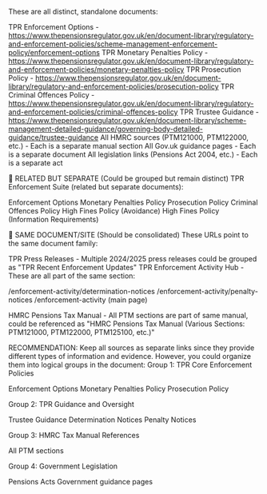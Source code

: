 These are all distinct, standalone documents:

TPR Enforcement Options - https://www.thepensionsregulator.gov.uk/en/document-library/regulatory-and-enforcement-policies/scheme-management-enforcement-policy/enforcement-options
TPR Monetary Penalties Policy - https://www.thepensionsregulator.gov.uk/en/document-library/regulatory-and-enforcement-policies/monetary-penalties-policy
TPR Prosecution Policy - https://www.thepensionsregulator.gov.uk/en/document-library/regulatory-and-enforcement-policies/prosecution-policy
TPR Criminal Offences Policy - https://www.thepensionsregulator.gov.uk/en/document-library/regulatory-and-enforcement-policies/criminal-offences-policy
TPR Trustee Guidance - https://www.thepensionsregulator.gov.uk/en/document-library/scheme-management-detailed-guidance/governing-body-detailed-guidance/trustee-guidance
All HMRC sources (PTM121000, PTM122000, etc.) - Each is a separate manual section
All Gov.uk guidance pages - Each is a separate document
All legislation links (Pensions Act 2004, etc.) - Each is a separate act

🔄 RELATED BUT SEPARATE (Could be grouped but remain distinct)
TPR Enforcement Suite (related but separate documents):

Enforcement Options
Monetary Penalties Policy
Prosecution Policy
Criminal Offences Policy
High Fines Policy (Avoidance)
High Fines Policy (Information Requirements)

📄 SAME DOCUMENT/SITE (Should be consolidated)
These URLs point to the same document family:

TPR Press Releases - Multiple 2024/2025 press releases could be grouped as "TPR Recent Enforcement Updates"
TPR Enforcement Activity Hub - These are all part of the same section:

/enforcement-activity/determination-notices
/enforcement-activity/penalty-notices
/enforcement-activity (main page)


HMRC Pensions Tax Manual - All PTM sections are part of same manual, could be referenced as "HMRC Pensions Tax Manual (Various Sections: PTM121000, PTM122000, PTM125100, etc.)"

RECOMMENDATION:
Keep all sources as separate links since they provide different types of information and evidence. However, you could organize them into logical groups in the document:
Group 1: TPR Core Enforcement Policies

Enforcement Options
Monetary Penalties Policy
Prosecution Policy

Group 2: TPR Guidance and Oversight

Trustee Guidance
Determination Notices
Penalty Notices

Group 3: HMRC Tax Manual References

All PTM sections

Group 4: Government Legislation

Pensions Acts
Government guidance pages
